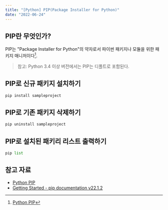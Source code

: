 ```yaml
---
title: "[Python] PIP(Package Installer for Python)"
date: "2022-06-24"
---
```


## PIP란 무엇인가?

PIP는 "Package Installer for Python"의 약자로서 파이썬 패키지나 모듈을 위한 패키지 매니저이다[^1].

> 참고: Python 3.4 이상 버전에서는 PIP는 디폴트로 포함된다.

## PIP로 신규 패키지 설치하기

```python
pip install sampleproject
```

## PIP로 기존 패키지 삭제하기

```python
pip uninstall sampleproject
```

## PIP로 설치된 패키리 리스트 출력하기

```python
pip list
```

## 참고 자료

- [Python PIP](https://www.w3schools.com/python/python_pip.asp)
- [Getting Started - pip documentation v22.1.2](https://pip.pypa.io/en/stable/getting-started/)

[^1]: [Python PIP](https://www.w3schools.com/python/python_pip.asp)
